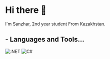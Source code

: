 <h1 align="left">Hi there 👋</h1>
I'm Sanzhar, 2nd year student From Kazakhstan.

## - Languages and Tools...
![.NET](https://img.shields.io/badge/.NET-5C2D91?style=for-the-badge&logo=.net&logoColor=white)
![C#](https://img.shields.io/badge/c%23-239120?style=for-the-badge&logo=csharp&logoColor=white)

